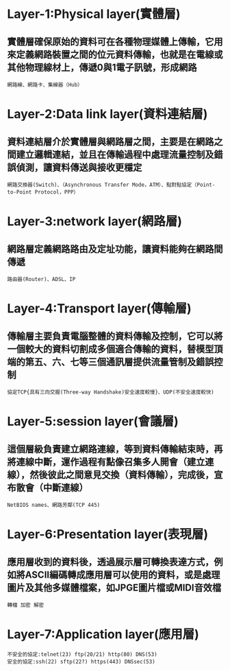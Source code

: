# Layer-1:Physical layer(實體層)
## 實體層確保原始的資料可在各種物理媒體上傳輸，它用來定義網路裝置之間的位元資料傳輸，也就是在電線或其他物理線材上，傳遞0與1電子訊號，形成網路
```
網路線、網路卡、集線器（Hub）
```
# Layer-2:Data link layer(資料連結層)
## 資料連結層介於實體層與網路層之間，主要是在網路之間建立邏輯連結，並且在傳輸過程中處理流量控制及錯誤偵測，讓資料傳送與接收更穩定
```
網路交換器(Switch)、（Asynchronous Transfer Mode，ATM）、點對點協定（Point-to-Point Protocol，PPP）
```
# Layer-3:network layer(網路層)
## 網路層定義網路路由及定址功能，讓資料能夠在網路間傳遞
```
路由器(Router)、ADSL、IP
```
# Layer-4:Transport layer(傳輸層)
## 傳輸層主要負責電腦整體的資料傳輸及控制，它可以將一個較大的資料切割成多個適合傳輸的資料，替模型頂端的第五、六、七等三個通訊層提供流量管制及錯誤控制
```
協定TCP{具有三向交握(Three-way Handshake)安全速度較慢}、UDP(不安全速度較快)
```
# Layer-5:session layer(會議層)
## 這個層級負責建立網路連線，等到資料傳輸結束時，再將連線中斷，運作過程有點像召集多人開會（建立連線），然後彼此之間意見交換（資料傳輸），完成後，宣布散會（中斷連線）
```
NetBIOS names、網路芳鄰(TCP 445)
```
# Layer-6:Presentation layer(表現層)
## 應用層收到的資料後，透過展示層可轉換表達方式，例如將ASCII編碼轉成應用層可以使用的資料，或是處理圖片及其他多媒體檔案，如JPGE圖片檔或MIDI音效檔
```
轉檔 加密 解密
```
# Layer-7:Application layer(應用層)
```
不安全的協定:telnet(23) ftp(20/21) http(80) DNS(53)
安全的協定:ssh(22) sftp(22?) https(443) DNSsec(53)
```
